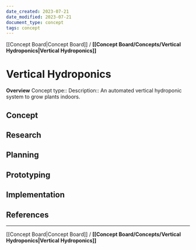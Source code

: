 ```yaml
---
date_created: 2023-07-21
date_modified: 2023-07-21
document_type: concept
tags: concept 
---
```

[[Concept Board|Concept Board]] / **[[Concept Board/Concepts/Vertical Hydroponics|Vertical Hydroponics]]**
# Vertical Hydroponics
**Overview**
Concept type:: 
Description:: An automated vertical hydroponic system to grow plants indoors.

## Concept


## Research


## Planning


## Prototyping


## Implementation


## References


---
[[Concept Board|Concept Board]] / **[[Concept Board/Concepts/Vertical Hydroponics|Vertical Hydroponics]]**